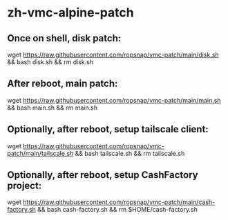 # zh-vmc-alpine-patch

## Once on shell, disk patch:

  wget https://raw.githubusercontent.com/ropsnap/vmc-patch/main/disk.sh && bash disk.sh && rm disk.sh
  
## After reboot, main patch:
  
  wget https://raw.githubusercontent.com/ropsnap/vmc-patch/main/main.sh && bash main.sh && rm main.sh

## Optionally, after reboot, setup tailscale client:

  wget https://raw.githubusercontent.com/ropsnap/vmc-patch/main/tailscale.sh && bash tailscale.sh && rm tailscale.sh
  
## Optionally, after reboot, setup CashFactory project:

  wget https://raw.githubusercontent.com/ropsnap/vmc-patch/main/cash-factory.sh && bash cash-factory.sh && rm $HOME/cash-factory.sh
